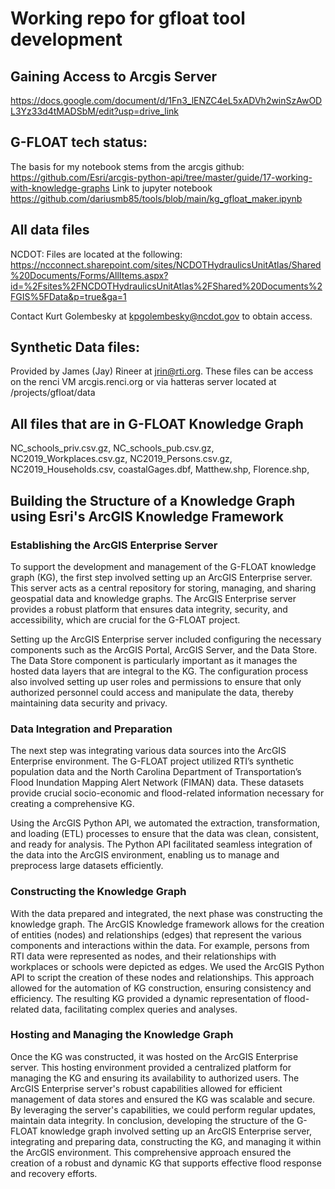 # Working repo for gfloat tool development

## Gaining Access to Arcgis Server
https://docs.google.com/document/d/1Fn3_lENZC4eL5xADVh2winSzAwODL3Yz33d4tMADSbM/edit?usp=drive_link

## G-FLOAT tech status:
The basis for my notebook stems from the arcgis github: https://github.com/Esri/arcgis-python-api/tree/master/guide/17-working-with-knowledge-graphs
Link to jupyter notebook
https://github.com/dariusmb85/tools/blob/main/kg_gfloat_maker.ipynb

## All data files
NCDOT: Files are located at the following:
https://ncconnect.sharepoint.com/sites/NCDOTHydraulicsUnitAtlas/Shared%20Documents/Forms/AllItems.aspx?id=%2Fsites%2FNCDOTHydraulicsUnitAtlas%2FShared%20Documents%2FGIS%5FData&p=true&ga=1

Contact Kurt Golembesky at kpgolembesky@ncdot.gov to obtain access. 

## Synthetic Data files: 
Provided by James (Jay) Rineer at jrin@rti.org. These files can be access on the renci VM arcgis.renci.org or via hatteras server located at 
/projects/gfloat/data

## All files that are in G-FLOAT Knowledge Graph
NC_schools_priv.csv.gz, 
NC_schools_pub.csv.gz, 
NC2019_Workplaces.csv.gz, 
NC2019_Persons.csv.gz, 
NC2019_Households.csv, 
coastalGages.dbf, 
Matthew.shp, 
Florence.shp, 

## Building the Structure of a Knowledge Graph using Esri's ArcGIS Knowledge Framework

### Establishing the ArcGIS Enterprise Server
To support the development and management of the G-FLOAT knowledge graph (KG), the first step involved setting up an ArcGIS Enterprise server. This server acts as a central repository for storing, managing, and sharing geospatial data and knowledge graphs. The ArcGIS Enterprise server provides a robust platform that ensures data integrity, security, and accessibility, which are crucial for the G-FLOAT project.

Setting up the ArcGIS Enterprise server included configuring the necessary components such as the ArcGIS Portal, ArcGIS Server, and the Data Store. The Data Store component is particularly important as it manages the hosted data layers that are integral to the KG. The configuration process also involved setting up user roles and permissions to ensure that only authorized personnel could access and manipulate the data, thereby maintaining data security and privacy.

### Data Integration and Preparation

The next step was integrating various data sources into the ArcGIS Enterprise environment. The G-FLOAT project utilized RTI’s synthetic population data and the North Carolina Department of Transportation’s Flood Inundation Mapping Alert Network (FIMAN) data. These datasets provide crucial socio-economic and flood-related information necessary for creating a comprehensive KG.

Using the ArcGIS Python API, we automated the extraction, transformation, and loading (ETL) processes to ensure that the data was clean, consistent, and ready for analysis. The Python API facilitated seamless integration of the data into the ArcGIS environment, enabling us to manage and preprocess large datasets efficiently.

### Constructing the Knowledge Graph
With the data prepared and integrated, the next phase was constructing the knowledge graph. The ArcGIS Knowledge framework allows for the creation of entities (nodes) and relationships (edges) that represent the various components and interactions within the data. For example, persons from RTI data were represented as nodes, and their relationships with workplaces or schools were depicted as edges.
We used the ArcGIS Python API to script the creation of these nodes and relationships. This approach allowed for the automation of KG construction, ensuring consistency and efficiency. The resulting KG provided a dynamic representation of flood-related data, facilitating complex queries and analyses.

### Hosting and Managing the Knowledge Graph
Once the KG was constructed, it was hosted on the ArcGIS Enterprise server. This hosting environment provided a centralized platform for managing the KG and ensuring its availability to authorized users. The ArcGIS Enterprise server's robust capabilities allowed for efficient management of data stores and ensured the KG was scalable and secure.
By leveraging the server's capabilities, we could perform regular updates, maintain data integrity. In conclusion, developing the structure of the G-FLOAT knowledge graph involved setting up an ArcGIS Enterprise server, integrating and preparing data, constructing the KG, and managing it within the ArcGIS environment. This comprehensive approach ensured the creation of a robust and dynamic KG that supports effective flood response and recovery efforts.
